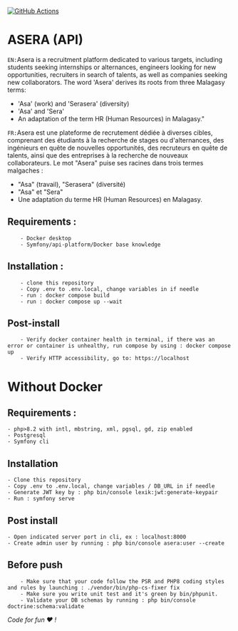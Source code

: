 [![GitHub Actions](https://github.com/a-sera-org/asera-api/workflows/a-sera-ci/badge.svg)](https://github.com/a-sera-org/asera-api/actions?workflow=a-sera-ci)

# ASERA (API)
`EN:`Asera is a recruitment platform dedicated to various targets, including students seeking internships or alternances, engineers looking for new opportunities, recruiters in search of talents, as well as companies seeking new collaborators. The word 'Asera' derives its roots from three Malagasy terms:
- 'Asa' (work) and 'Serasera' (diversity)
- 'Asa' and 'Sera'
- An adaptation of the term HR (Human Resources) in Malagasy."

`FR:`Asera est une plateforme de recrutement dédiée à diverses cibles, comprenant des étudiants à la recherche de stages ou d'alternances, des ingénieurs en quête de nouvelles opportunités, des recruteurs en quête de talents, ainsi que des entreprises à la recherche de nouveaux collaborateurs.
Le mot "Asera" puise ses racines dans trois termes malgaches : 
- "Asa" (travail), "Serasera" (diversité)
- "Asa" et "Sera"
- Une adaptation du terme HR (Human Resources) en Malagasy.

## Requirements :
```
    - Docker desktop
    - Symfony/api-platform/Docker base knowledge
```

## Installation :
```
    - clone this repository
    - Copy .env to .env.local, change variables in if needle
    - run : docker compose build
    - run : docker compose up --wait
```

## Post-install
```
    - Verify docker container health in terminal, if there was an error or container is unhealthy, run compose by using : docker compose up
    - Verify HTTP accessibility, go to: https://localhost
```

# Without Docker
## Requirements :

```
- php>8.2 with intl, mbstring, xml, pgsql, gd, zip enabled
- Postgresql
- Symfony cli
```

## Installation
```
- Clone this repository
- Copy .env to .env.local, change variables / DB_URL in if needle
- Generate JWT key by : php bin/console lexik:jwt:generate-keypair
- Run : symfony serve
```

## Post install
```
- Open indicated server port in cli, ex : localhost:8000 
- Create admin user by running : php bin/console asera:user --create
```


## Before push
```
    - Make sure that your code follow the PSR and PHP8 coding styles and rules by launching : ./vendor/bin/php-cs-fixer fix
    - Make sure you write unit test and it's green by bin/phpunit.
    - Validate your DB schemas by running : php bin/console doctrine:schema:validate
```

*Code for fun :heart: !*